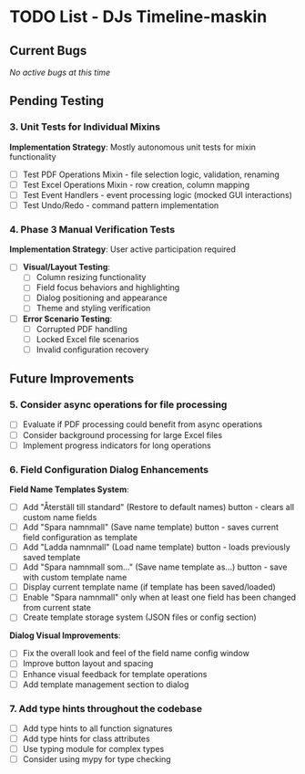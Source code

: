 # TODO List - DJs Timeline-maskin

## Current Bugs
*No active bugs at this time*

## Pending Testing

### 3. Unit Tests for Individual Mixins
**Implementation Strategy**: Mostly autonomous unit tests for mixin functionality
- [ ] Test PDF Operations Mixin - file selection logic, validation, renaming
- [ ] Test Excel Operations Mixin - row creation, column mapping
- [ ] Test Event Handlers - event processing logic (mocked GUI interactions)
- [ ] Test Undo/Redo - command pattern implementation

### 4. Phase 3 Manual Verification Tests
**Implementation Strategy**: User active participation required
- [ ] **Visual/Layout Testing**:
  - [ ] Column resizing functionality
  - [ ] Field focus behaviors and highlighting
  - [ ] Dialog positioning and appearance
  - [ ] Theme and styling verification
- [ ] **Error Scenario Testing**:
  - [ ] Corrupted PDF handling
  - [ ] Locked Excel file scenarios
  - [ ] Invalid configuration recovery

## Future Improvements

### 5. Consider async operations for file processing
- [ ] Evaluate if PDF processing could benefit from async operations
- [ ] Consider background processing for large Excel files
- [ ] Implement progress indicators for long operations

### 6. Field Configuration Dialog Enhancements
**Field Name Templates System**:
- [ ] Add "Återställ till standard" (Restore to default names) button - clears all custom name fields
- [ ] Add "Spara namnmall" (Save name template) button - saves current field configuration as template
- [ ] Add "Ladda namnmall" (Load name template) button - loads previously saved template
- [ ] Add "Spara namnmall som..." (Save name template as...) button - save with custom template name
- [ ] Display current template name (if template has been saved/loaded)
- [ ] Enable "Spara namnmall" only when at least one field has been changed from current state
- [ ] Create template storage system (JSON files or config section)

**Dialog Visual Improvements**:
- [ ] Fix the overall look and feel of the field name config window
- [ ] Improve button layout and spacing
- [ ] Enhance visual feedback for template operations
- [ ] Add template management section to dialog

### 7. Add type hints throughout the codebase
- [ ] Add type hints to all function signatures
- [ ] Add type hints for class attributes
- [ ] Use typing module for complex types
- [ ] Consider using mypy for type checking